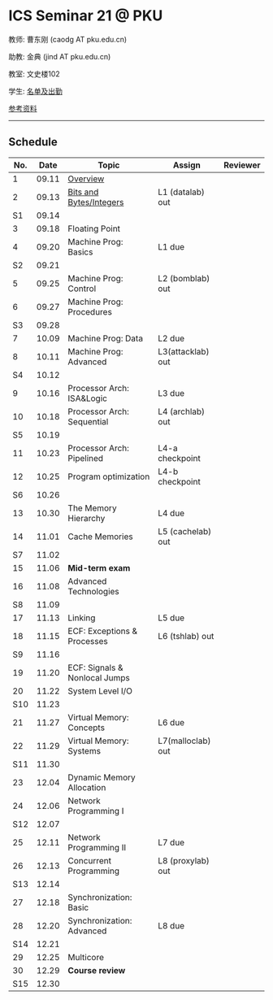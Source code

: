 # ICS Seminar 21 @ PKU

教师: 曹东刚 (caodg AT pku.edu.cn)

助教: 金典 (jind AT pku.edu.cn)

教室: 文史楼102

学生: [名单及出勤](students.md)

[参考资料](refs.md)

---

## Schedule

No. | Date  |      Topic    |   Assign   | Reviewer
----| ------|---------------|----------- | ---------
1   | 09.11 | [Overview](slides/01-overview.pdf)   |  |
2   | 09.13 | [Bits and Bytes/Integers](slides/02-bits-bytes-ints.pdf) | L1 (datalab) out | 
S1  | 09.14 |               |            |         
3   | 09.18 | Floating Point|   |
4   | 09.20 | Machine Prog: Basics | L1 due |
S2  | 09.21 |               |            |         
5   | 09.25 | Machine Prog: Control | L2 (bomblab) out |
6   | 09.27 | Machine Prog: Procedures | |
S3  | 09.28 |               |            |         
7   | 10.09 | Machine Prog: Data | L2 due |
8   | 10.11 | Machine Prog: Advanced | L3(attacklab) out |
S4  | 10.12 |               |            |         
9   | 10.16 | Processor Arch: ISA&Logic | L3 due |
10  | 10.18 | Processor Arch: Sequential | L4 (archlab) out |
S5  | 10.19 |               |            |         
11  | 10.23 | Processor Arch: Pipelined | L4-a checkpoint |
12  | 10.25 | Program optimization | L4-b checkpoint |
S6  | 10.26 |               |            |         
13  | 10.30 | The Memory Hierarchy | L4 due |
14  | 11.01 | Cache Memories | L5 (cachelab) out |
S7  | 11.02 |               |            |         
15  | 11.06 | **Mid-term exam**  | |
16  | 11.08 | Advanced Technologies | |
S8  | 11.09 |               |            |         
17  | 11.13 | Linking | L5 due |
18  | 11.15 | ECF: Exceptions & Processes | L6 (tshlab) out |
S9  | 11.16 |               |            |         
19  | 11.20 | ECF: Signals & Nonlocal Jumps | |
20  | 11.22 | System Level I/O |  |
S10 | 11.23 |               |            |         
21  | 11.27 | Virtual Memory: Concepts  | L6 due |
22  | 11.29 | Virtual Memory: Systems | L7(malloclab) out |
S11 | 11.30 |               |            |         
23  | 12.04 | Dynamic Memory Allocation |  |
24  | 12.06 | Network Programming I | |
S12 | 12.07 |               |            |         
25  | 12.11 | Network Programming II | L7 due |
26  | 12.13 | Concurrent Programming | L8 (proxylab) out |
S13 | 12.14 |               |            |         
27  | 12.18 | Synchronization: Basic | |
28  | 12.20 | Synchronization: Advanced | L8 due |
S14 | 12.21 |               |            |         
29  | 12.25 | Multicore | |
30  | 12.29 | **Course review** | |
S15 | 12.30 |               |            |         
